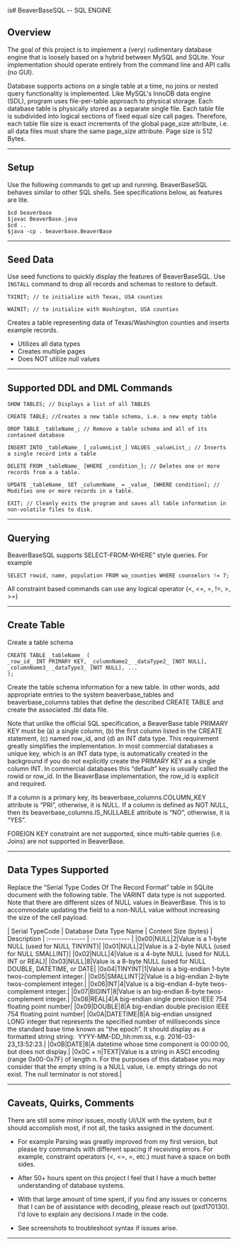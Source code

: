 is# BeaverBaseSQL -- SQL ENGINE

## Overview
The goal of this project is to implement a (very) rudimentary database engine that is loosely based on a hybrid between MySQL and SQLite. Your implementation should operate entirely from the command line and API calls (no GUI).

Database supports actions on a single table at a time, no joins or nested query functionality is implemented. Like MySQL's InnoDB data engine (SDL), program uses file-per-table approach to physical storage. Each database table is physically stored as a separate single file. Each table file is subdivided into logical sections of fixed equal size call pages. Therefore, each table file size is exact increments of the global page_size attribute, i.e. all data files must share the same page_size attribute. Page size is 512 Bytes.

---

## Setup

Use the following commands to get up and running. BeaverBaseSQL behaves similar to other SQL shells. See specifications below, as features are lite.

```
$cd beaverbase
$javac BeaverBase.java
$cd ..
$java -cp . beaverbase.BeaverBase
```

---

## Seed Data

Use seed functions to quickly display the features of BeaverBaseSQL. Use `INSTALL` command to drop all records and schemas to restore to default.

```
TXINIT; // to initialize with Texas, USA counties

WAINIT; // to initialize with Washington, USA counties
```

Creates a table representing data of Texas/Washington counties and inserts example records.
- Utilizes all data types
- Creates multiple pages
- Does NOT utilize null values

---

## Supported DDL and DML Commands

```
SHOW TABLES; // Displays a list of all TABLES

CREATE TABLE; //Creates a new table schema, i.e. a new empty table

DROP TABLE _tableName_; // Remove a table schema and all of its contained database

INSERT INTO _tableName_ [_columnList_] VALUES _valueList_; // Inserts a single record into a table

DELETE FROM _tableName_ [WHERE _condition_]; // Deletes one or more records from a a table.

UPDATE _tableName_ SET _columnName_ = _value_ [WHERE condition]; // Modifies one or more records in a table.

EXIT; // Cleanly exits the program and saves all table information in non-volatile files to disk.
```

---

## Querying

BeaverBaseSQL supports SELECT-FROM-WHERE” style queries. For example

```
SELECT rowid, name, population FROM wa_counties WHERE counselors != 7;
```

All constraint based commands can use any logical operator (<, <=, =, !=, >, >=)

---

## Create Table

Create a table schema

```
CREATE TABLE _tableName_ (
_row_id_ INT PRIMARY KEY, _columnName2_ _dataType2_ [NOT NULL], _columnName3_ _dataType3_ [NOT NULL], ...
);
```

Create the table schema information for a new table. In other words, add appropriate entries to the system beaverbase_tables and beaverbase_columns tables that define the described CREATE TABLE and create the associated .tbl data file.

Note that unlike the official SQL specification, a BeaverBase table PRIMARY KEY must be (a) a single column, (b) the first column listed in the CREATE statement, (c) named row_id, and (d) an INT data type. This requirement greatly simplifies the implementation. In most commercial databases a unique key, which is an INT data type, is automatically created in the background if you do not explicitly create the PRIMARY KEY as a single column INT. In commercial databases this “default” key is usually called the rowid or row_id. In the BeaverBase implementation, the row_id is explicit and required.

If a column is a primary key, its beaverbase_columns.COLUMN_KEY attribute is “PRI”, otherwise, it is NULL. If a column is defined as NOT NULL, then its beaverbase_columns.IS_NULLABLE attribute is “NO”, otherwise, it is “YES”.

FOREIGN KEY constraint are not supported, since multi-table queries (i.e. Joins) are not supported in BeaverBase.

---
## Data Types Supported

Replace the “Serial Type Codes Of The Record Format” table in SQLite document with the following table. The VARINT data type is not supported. Note that there are different sizes of NULL values in BeaverBase. This is to accommodate updating the field to a non-NULL value without increasing the size of the cell payload.

| Serial TypeCode | Database Data Type Name | Content Size (bytes) | Description
| :------------- | :------------- |
|0x00|NULL|2|Value is a 1-byte NULL (used for NULL TINYINT)|
|0x01|NULL|2|Value is a 2-byte NULL (used for NULL SMALLINT)|
|0x02|NULL|4|Value is a 4-byte NULL (used for NULL INT or REAL)|
|0x03|NULL|8|Value is a 8-byte NULL (used for NULL DOUBLE, DATETIME, or DATE|
|0x04|TINYINT|1|Value is a big-endian 1-byte twos-complement integer.|
|0x05|SMALLINT|2|Value is a big-endian 2-byte twos-complement integer.|
|0x06|INT|4|Value is a big-endian 4-byte twos-complement integer.|
|0x07|BIGINT|8|Value is an big-endian 8-byte twos-complement integer.|
|0x08|REAL|4|A big-endian single precision IEEE 754 floating point number|
|0x09|DOUBLE|8|A big-endian double precision IEEE 754 floating point number|
|0x0A|DATETIME|8|A big-endian unsigned LONG integer that represents the specified number of milliseconds since the standard base time known as "the epoch”. It should display as a formatted string string:  YYYY-MM-DD_hh:mm:ss, e.g. 2016-03-23_13:52:23.|
|0x0B|DATE|8|A datetime whose time component is 00:00:00, but does not display.|
|0x0C + n|TEXT|Value is a string in ASCI encoding (range 0x00-0x7F) of length n. For the purposes of this database you may consider that the empty string is a NULL value, i.e. empty strings do not exist. The null terminator is not stored.|

---

## Caveats, Quirks, Comments

There are still some minor issues, mostly UI/UX with the system, but it should accomplish most,
if not all, the tasks assigned in the document.

* For example Parsing was greatly improved from my first version, but please try commands with different spacing if receiving errors. For example, constraint operators (<, <=, =, etc.) must have a space on both sides.

* After 50+ hours spent on this project I feel that I have a much better understanding of database systems.

* With that large amount of time spent, if you find any issues or concerns that I can be of assistance with
decoding, please reach out (pxd170130). I'd love to explain any decisions I made in the code.

* See screenshots to troubleshoot syntax if issues arise.

---
